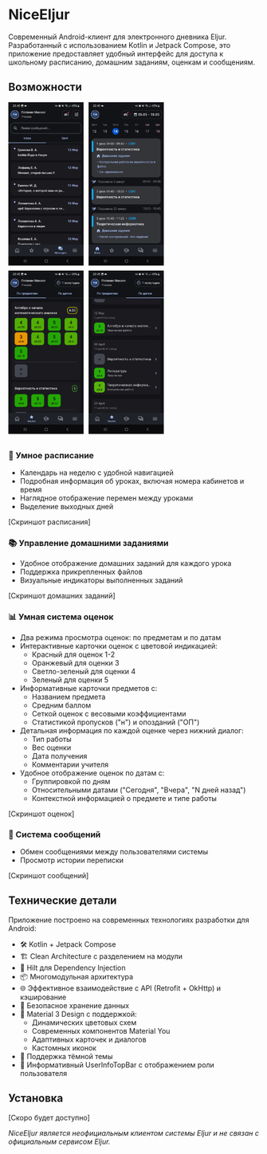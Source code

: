 # NiceEljur

Современный Android-клиент для электронного дневника Eljur. Разработанный с использованием Kotlin и Jetpack Compose, это приложение предоставляет удобный интерфейс для доступа к школьному расписанию, домашним заданиям, оценкам и сообщениям.

## Возможности

<div style="display: flex; flex-wrap: wrap;">
    <img src="screenshots/screenshot1.jpg" alt="drawing" style="width: 30%; height: auto; margin-bottom: 10px;"/>
    <img src="screenshots/screenshot2.jpg" alt="drawing" style="width: 30%; height: auto; margin-bottom: 10px; margin-left: 10px"/>
</div>

<div style="display: flex; flex-wrap: wrap;">
    <img src="screenshots/screenshot3.jpg" alt="drawing" style="width: 30%; height: auto; margin-bottom: 10px;"/>
    <img src="screenshots/screenshot4.jpg" alt="drawing" style="width: 30%; height: auto; margin-bottom: 10px; margin-left: 10px"/>
</div>

### 📅 Умное расписание
- Календарь на неделю с удобной навигацией
- Подробная информация об уроках, включая номера кабинетов и время
- Наглядное отображение перемен между уроками
- Выделение выходных дней

[Скриншот расписания]

### 📚 Управление домашними заданиями
- Удобное отображение домашних заданий для каждого урока
- Поддержка прикрепленных файлов
- Визуальные индикаторы выполненных заданий

[Скриншот домашних заданий]

### 📊 Умная система оценок
- Два режима просмотра оценок: по предметам и по датам
- Интерактивные карточки оценок с цветовой индикацией:
  - Красный для оценок 1-2
  - Оранжевый для оценки 3
  - Светло-зеленый для оценки 4
  - Зеленый для оценки 5
- Информативные карточки предметов с:
  - Названием предмета
  - Средним баллом
  - Сеткой оценок с весовыми коэффициентами
  - Статистикой пропусков ("н") и опозданий ("ОП")
- Детальная информация по каждой оценке через нижний диалог:
  - Тип работы
  - Вес оценки
  - Дата получения
  - Комментарии учителя
- Удобное отображение оценок по датам с:
  - Группировкой по дням
  - Относительными датами ("Сегодня", "Вчера", "N дней назад")
  - Контекстной информацией о предмете и типе работы

[Скриншот оценок]

### 💬 Система сообщений
- Обмен сообщениями между пользователями системы
- Просмотр истории переписки

[Скриншот сообщений]

## Технические детали

Приложение построено на современных технологиях разработки для Android:
- 🛠 Kotlin + Jetpack Compose
- 🏗 Clean Architecture с разделением на модули
- 💉 Hilt для Dependency Injection
- 📦 Многомодульная архитектура
- 🌐 Эффективное взаимодействие с API (Retrofit + OkHttp) и кэширование
- 🔐 Безопасное хранение данных
- 🎨 Material 3 Design с поддержкой:
  - Динамических цветовых схем
  - Современных компонентов Material You
  - Адаптивных карточек и диалогов
  - Кастомных иконок
- 🌙 Поддержка тёмной темы
- 👤 Информативный UserInfoTopBar с отображением роли пользователя

## Установка

[Скоро будет доступно]

*NiceEljur является неофициальным клиентом системы Eljur и не связан с официальным сервисом Eljur.*
